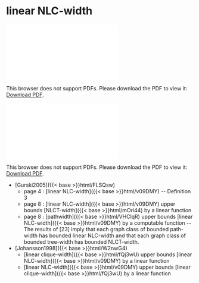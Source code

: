 # linear NLC-width




<object data="../local_v09DMY.pdf" type="application/pdf" width="100%" height="480px"><embed src="../local_v09DMY.pdf"><p>This browser does not support PDFs. Please download the PDF to view it: <a href="../local_v09DMY.pdf">Download PDF</a>.</p></embed></object>


<object data="../inclusions_v09DMY.pdf" type="application/pdf" width="100%" height="480px"><embed src="../inclusions_v09DMY.pdf"><p>This browser does not support PDFs. Please download the PDF to view it: <a href="../inclusions_v09DMY.pdf">Download PDF</a>.</p></embed></object>

*  [Gurski2005]({{< base >}}html/FLSQsw)
    * page 4 : [linear NLC-width]({{< base >}}html/v09DMY) -- Definition 3
    * page 8 : [linear NLC-width]({{< base >}}html/v09DMY) upper bounds [NLCT-width]({{< base >}}html/mOri44) by a linear function
    * page 8 : [pathwidth]({{< base >}}html/VHClqR) upper bounds [linear NLC-width]({{< base >}}html/v09DMY) by a computable function -- The results of [23] imply that each graph class of bounded path-width has bounded linear NLC-width and that each graph class of bounded tree-width has bounded NLCT-width.
*  [Johansson1998]({{< base >}}html/W2nwG4)
    * [linear clique-width]({{< base >}}html/fQj3wU) upper bounds [linear NLC-width]({{< base >}}html/v09DMY) by a linear function
    * [linear NLC-width]({{< base >}}html/v09DMY) upper bounds [linear clique-width]({{< base >}}html/fQj3wU) by a linear function